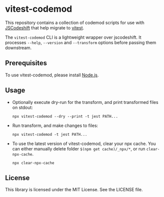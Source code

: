 # vitest-codemod

This repository contains a collection of codemod scripts for use with
[JSCodeshift][jscodeshift] that help migrate to [vitest][vitest].

The `vitest-codemod` CLI is a lightweight wrapper over jscodeshift.
It processes `--help`, `--version` and `--transform` options before passing them
downstream.

## Prerequisites

To use vitest-codemod, please install [Node.js][install-nodejs].

## Usage

- Optionally execute dry-run for the transform, and print transformed files on stdout:
  ```console
  npx vitest-codemod --dry --print -t jest PATH...
  ```
- Run transform, and make changes to files:
  ```console
  npx vitest-codemod -t jest PATH...
  ```
- To use the latest version of vitest-codemod, clear your npx cache. You can either
  manually delete folder `$(npm get cache)/_npx/*`, or run `clear-npx-cache`.
  ```console
  npx clear-npx-cache
  ```

## License

This library is licensed under the MIT License. See the LICENSE file.

[install-nodejs]: https://nodejs.dev/learn/how-to-install-nodejs
[jscodeshift]: https://github.com/facebook/jscodeshift
[vitest]: https://vitest.dev/